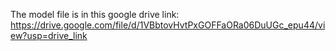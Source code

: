 The model file is in this google drive link: https://drive.google.com/file/d/1VBbtovHvtPxGOFFaORa06DuUGc_epu44/view?usp=drive_link
